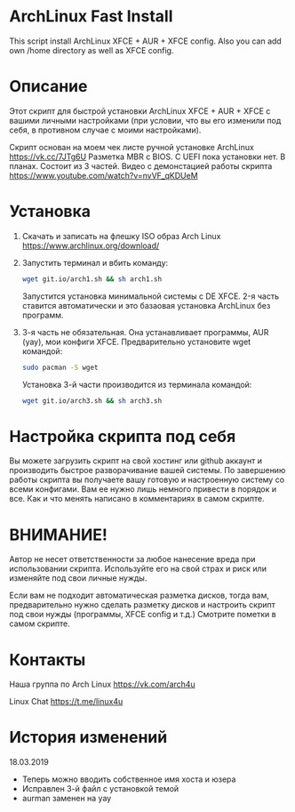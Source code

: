 # ArchLinux Fast Install
This script install ArchLinux XFCE + AUR + XFCE config. Also you can add own /home directory as well as XFCE config.

# Описание
Этот скрипт для быстрой установки ArchLinux XFCE + AUR + XFCE с вашими личными настройками (при условии, что вы его изменили под себя, в противном случае с моими настройками).

Cкрипт основан на моем чек листе ручной установке ArchLinux https://vk.cc/7JTg6U
Разметка MBR c BIOS. C UEFI пока установки нет. В планах.
Cостоит из 3 частей. 
Видео с демонстацией работы скрипта https://www.youtube.com/watch?v=nvVF_qKDUeM

# Установка 
1) Скачать и записать на флешку ISO образ Arch Linux https://www.archlinux.org/download/
2) Запустить терминал и вбить команду:

   ```bash 
   wget git.io/arch1.sh && sh arch1.sh
   ```
   Запустится установка минимальной системы с DE XFCE.
   2-я часть ставится автоматически и это базаовая установка ArchLinux без программ. 
3) 3-я часть не обязательная. Она устанавливает программы, AUR (yay), мои конфиги XFCE.
   Предварительно установите wget командой:
   ```bash 
   sudo pacman -S wget
   ```
   Установка 3-й части производится из терминала командой:
   
   ```bash 
   wget git.io/arch3.sh && sh arch3.sh
   ```

# Настройка скрипта под себя
Вы можете загрузить скрипт на свой хостинг или github аккаунт и производить быстрое разворачивание вашей системы.
По завершению работы скрипта вы получаете вашу готовую и настроенную систему со всеми конфигами. Вам ее нужно лишь немного привести в порядок и все.
Как и что менять написано в комментариях в самом скрипте.

# ВНИМАНИЕ!
Автор не несет ответственности за любое нанесение вреда при использовании скрипта. Используйте его на свой страх и риск или изменяйте под свои личные нужды.

Если вам не подходит автоматическая разметка дисков, тогда вам, предварительно нужно сделать разметку дисков и настроить скрипт под свои нужды (программы, XFCE config и т.д.)
Смотрите пометки в самом скрипте.

# Контакты
Наша группа по Arch Linux https://vk.com/arch4u

Linux Chat https://t.me/linux4u

# История изменений
18.03.2019 
- Теперь можно вводить собственное имя хоста и юзера
- Исправлен 3-й файл с установкой темой
- aurman заменен на yay
